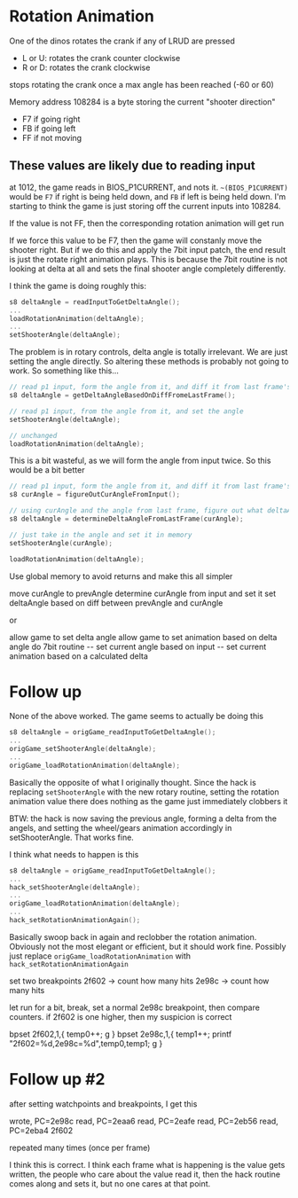 # Rotation Animation

One of the dinos rotates the crank if any of LRUD are pressed

- L or U: rotates the crank counter clockwise
- R or D: rotates the crank clockwise

stops rotating the crank once a max angle has been reached (-60 or 60)

Memory address 108284 is a byte storing the current "shooter direction"

- F7 if going right
- FB if going left
- FF if not moving

## These values are likely due to reading input

at 1012, the game reads in BIOS_P1CURRENT, and nots it. `~(BIOS_P1CURRENT)` would be `F7` if right is being held down, and `FB` if left is being held down. I'm starting to think the game is just storing off the current inputs into 108284.

If the value is not FF, then the corresponding rotation animation will get run

If we force this value to be F7, then the game will constanly move the shooter right. But
if we do this and apply the 7bit input patch, the end result is just the rotate right
animation plays. This is because the 7bit routine is not looking at delta at all and sets
the final shooter angle completely differently.

I think the game is doing roughly this:

```c
s8 deltaAngle = readInputToGetDeltaAngle();
...
loadRotationAnimation(deltaAngle);
...
setShooterAngle(deltaAngle);
```

The problem is in rotary controls, delta angle is totally irrelevant. We are just setting the angle directly. So
altering these methods is probably not going to work. So something like this...

```c
// read p1 input, form the angle from it, and diff it from last frame's angle
s8 deltaAngle = getDeltaAngleBasedOnDiffFromeLastFrame();

// read p1 input, from the angle from it, and set the angle
setShooterAngle(deltaAngle);

// unchanged
loadRotationAnimation(deltaAngle);
```

This is a bit wasteful, as we will form the angle from input twice. So this would be a bit better

```c
// read p1 input, form the angle from it, and diff it from last frame's angle
s8 curAngle = figureOutCurAngleFromInput();

// using curAngle and the angle from last frame, figure out what deltaAngle should be
s8 deltaAngle = determineDeltaAngleFromLastFrame(curAngle);

// just take in the angle and set it in memory
setShooterAngle(curAngle);

loadRotationAnimation(deltaAngle);
```

Use global memory to avoid returns and make this all simpler

move curAngle to prevAngle
determine curAngle from input and set it
set deltaAngle based on diff between prevAngle and curAngle

or

allow game to set delta angle
allow game to set animation based on delta angle
do 7bit routine
-- set current angle based on input
-- set current animation based on a calculated delta

# Follow up

None of the above worked. The game seems to actually be doing this

```c
s8 deltaAngle = origGame_readInputToGetDeltaAngle();
...
origGame_setShooterAngle(deltaAngle);
...
origGame_loadRotationAnimation(deltaAngle);
```

Basically the opposite of what I originally thought. Since the hack is replacing `setShooterAngle` with the new rotary routine, setting the rotation animation value there does nothing as the game just immediately clobbers it

BTW: the hack is now saving the previous angle, forming a delta from the angels, and setting the wheel/gears animation accordingly in setShooterAngle. That works fine.

I think what needs to happen is this

```c
s8 deltaAngle = origGame_readInputToGetDeltaAngle();
...
hack_setShooterAngle(deltaAngle);
...
origGame_loadRotationAnimation(deltaAngle);
...
hack_setRotationAnimationAgain();
```

Basically swoop back in again and reclobber the rotation animation. Obviously not the most elegant or efficient, but it should work fine. Possibly just replace `origGame_loadRotationAnimation` with `hack_setRotationAnimationAgain`

set two breakpoints
2f602 -> count how many hits
2e98c -> count how many hits

let run for a bit, break, set a normal 2e98c breakpoint, then compare counters. if 2f602 is one higher, then my suspicion is correct

bpset 2f602,1,{ temp0++; g }
bpset 2e98c,1,{ temp1++; printf "2f602=%d,2e98c=%d",temp0,temp1; g }

# Follow up #2

after setting watchpoints and breakpoints, I get this

wrote, PC=2e98c
read, PC=2eaa6
read, PC=2eafe
read, PC=2eb56
read, PC=2eba4
2f602

repeated many times (once per frame)

I think this is correct. I think each frame what is happening is the value gets written, the people who care about the value read it, then the hack routine comes along and sets it, but no one cares at that point.
